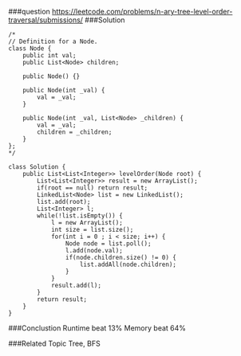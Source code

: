 ###question
https://leetcode.com/problems/n-ary-tree-level-order-traversal/submissions/
###Solution
```
/*
// Definition for a Node.
class Node {
    public int val;
    public List<Node> children;

    public Node() {}

    public Node(int _val) {
        val = _val;
    }

    public Node(int _val, List<Node> _children) {
        val = _val;
        children = _children;
    }
};
*/

class Solution {
    public List<List<Integer>> levelOrder(Node root) {
        List<List<Integer>> result = new ArrayList();
        if(root == null) return result;
        LinkedList<Node> list = new LinkedList();
        list.add(root);
        List<Integer> l;
        while(!list.isEmpty()) {
            l = new ArrayList();
            int size = list.size();
            for(int i = 0 ; i < size; i++) {
                Node node = list.poll();
                l.add(node.val);
                if(node.children.size() != 0) {
                    list.addAll(node.children);
                }
            }
            result.add(l);
        }
        return result;
    }
}
```

###Conclustion
Runtime beat 13%
Memory beat 64%

###Related Topic
Tree, BFS
